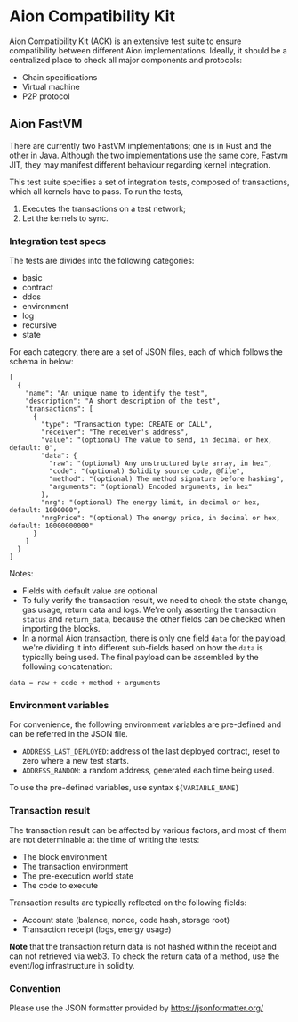 # Aion Compatibility Kit

Aion Compatibility Kit (ACK) is an extensive test suite to ensure compatibility between different Aion implementations. Ideally, it should be a centralized place to check all major components and protocols:
- Chain specifications
- Virtual machine
- P2P protocol

## Aion FastVM

There are currently two FastVM implementations; one is in Rust and the other in Java. Although the two implementations use the same core, Fastvm JIT, they may manifest different behaviour regarding kernel integration.

This test suite specifies a set of integration tests, composed of transactions, which all kernels have to pass. To run the tests,
1. Executes the transactions on a test network;
1. Let the kernels to sync.

### Integration test specs

The tests are divides into the following categories:
- basic
- contract
- ddos
- environment
- log
- recursive
- state

For each category, there are a set of JSON files, each of which follows the schema in below:
```
[
  {
    "name": "An unique name to identify the test",
    "description": "A short description of the test",
    "transactions": [
      {
        "type": "Transaction type: CREATE or CALL",
        "receiver": "The receiver's address",
        "value": "(optional) The value to send, in decimal or hex, default: 0",
        "data": {
          "raw": "(optional) Any unstructured byte array, in hex",
          "code": "(optional) Solidity source code, @file",
          "method": "(optional) The method signature before hashing",
          "arguments": "(optional) Encoded arguments, in hex"
        },
        "nrg": "(optional) The energy limit, in decimal or hex, default: 1000000",
        "nrgPrice": "(optional) The energy price, in decimal or hex, default: 10000000000"
      }
    ]
  }
]
```

Notes: 

- Fields with default value are optional 
- To fully verify the transaction result, we need to check the state change, gas usage, return data and logs. We're only asserting the transaction `status` and `return_data`, because the other fields can be checked when importing the blocks.
- In a normal Aion transaction, there is only one field `data` for the payload, we're dividing it into different sub-fields based on how the `data` is typically being used. The final payload can be assembled by the following concatenation:
```
data = raw + code + method + arguments
```

### Environment variables

For convenience, the following environment variables are pre-defined and can be referred in the JSON file.

- `ADDRESS_LAST_DEPLOYED`: address of the last deployed contract, reset to zero where a new test starts.
- `ADDRESS_RANDOM`: a random address, generated each time being used.

To use the pre-defined variables, use syntax `${VARIABLE_NAME}`

### Transaction result

The transaction result can be affected by various factors, and most of them are not determinable at the time of writing the tests:
- The block environment
- The transaction environment
- The pre-execution world state
- The code to execute

Transaction results are typically reflected on the following fields:
- Account state (balance, nonce, code hash, storage root)
- Transaction receipt (logs, energy usage)

**Note** that the transaction return data is not hashed within the receipt and can not retrieved via web3. To check the return data of a method, use the event/log infrastructure in solidity.

### Convention

Please use the JSON formatter provided by https://jsonformatter.org/
